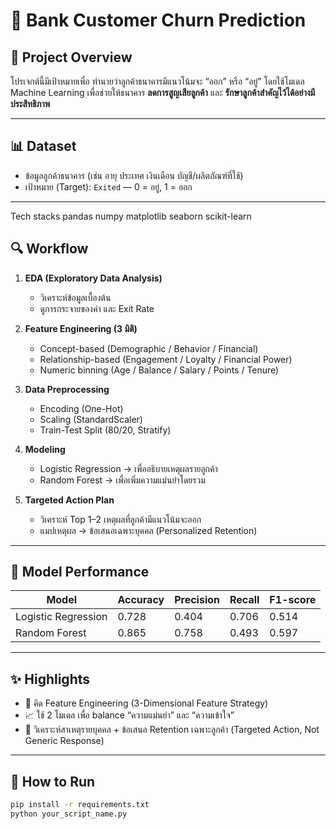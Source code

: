 # 🏦 Bank Customer Churn Prediction

## 🎯 Project Overview
โปรเจกต์นี้มีเป้าหมายเพื่อ ทำนายว่าลูกค้าธนาคารมีแนวโน้มจะ “ออก” หรือ “อยู่”
โดยใช้โมเดล Machine Learning เพื่อช่วยให้ธนาคาร **ลดการสูญเสียลูกค้า** และ **รักษาลูกค้าสำคัญไว้ได้อย่างมีประสิทธิภาพ** 

---

## 📊 Dataset
- ข้อมูลลูกค้าธนาคาร (เช่น อายุ ประเทศ เงินเดือน บัญชี/ผลิตภัณฑ์ที่ใช้)
- เป้าหมาย (Target): `Exited` — 0 = อยู่, 1 = ออก

---
Tech stacks
pandas
numpy
matplotlib
seaborn
scikit-learn

## 🔍 Workflow
1. **EDA (Exploratory Data Analysis)**  
   - วิเคราะห์ข้อมูลเบื้องต้น  
   - ดูการกระจายของค่า และ Exit Rate  

2. **Feature Engineering (3 มิติ)**  
   - Concept-based (Demographic / Behavior / Financial)  
   - Relationship-based (Engagement / Loyalty / Financial Power)  
   - Numeric binning (Age / Balance / Salary / Points / Tenure)

3. **Data Preprocessing**  
   - Encoding (One-Hot)  
   - Scaling (StandardScaler)  
   - Train-Test Split (80/20, Stratify)

4. **Modeling**  
   - Logistic Regression → เพื่ออธิบายเหตุผลรายลูกค้า  
   - Random Forest → เพื่อเพิ่มความแม่นยำโดยรวม  

5. **Targeted Action Plan**  
   - วิเคราะห์ Top 1–2 เหตุผลที่ลูกค้ามีแนวโน้มจะออก  
   - แมปเหตุผล → ข้อเสนอเฉพาะบุคคล (Personalized Retention)

---

## 🧠 Model Performance
| Model                    | Accuracy | Precision | Recall | F1-score |
|---------------------------|-----------|-----------|--------|-----------|
| Logistic Regression       | 0.728     | 0.404     | 0.706  | 0.514     |
| Random Forest             | 0.865     | 0.758     | 0.493  | 0.597     |

---

## ✨ Highlights
- 🧠 คิด Feature Engineering  (3-Dimensional Feature Strategy)  
- 📈 ใช้ 2 โมเดล เพื่อ balance “ความแม่นยำ” และ “ความเข้าใจ”  
- 🧭 วิเคราะห์สาเหตุรายบุคคล + ข้อเสนอ Retention เฉพาะลูกค้า (Targeted Action, Not Generic Response)

---

## 🚀 How to Run
```bash
pip install -r requirements.txt
python your_script_name.py
